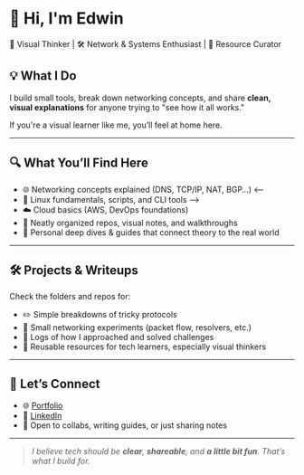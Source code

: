 # 👋 Hi, I'm Edwin

🧠 Visual Thinker | 🛠 Network & Systems Enthusiast | 📎 Resource Curator  



## 💡 What I Do

I build small tools, break down networking concepts, and share **clean, visual explanations** for anyone trying to "see how it all works."

If you're a visual learner like me, you’ll feel at home here.

---

## 🔍 What You’ll Find Here

- 🌐 Networking concepts explained (DNS, TCP/IP, NAT, BGP…)
  <--
- 🧰 Linux fundamentals, scripts, and CLI tools  -->
- ☁️ Cloud basics (AWS, DevOps foundations)  
- 📂 Neatly organized repos, visual notes, and walkthroughs  
- 📘 Personal deep dives & guides that connect theory to the real world 

---

## 🛠 Projects & Writeups

Check the folders and repos for:
- ✏️ Simple breakdowns of tricky protocols  
- 🧪 Small networking experiments (packet flow, resolvers, etc.)  
- 📜 Logs of how I approached and solved challenges  
- 🔁 Reusable resources for tech learners, especially visual thinkers

---

## 🤝 Let’s Connect

- 🌐 [Portfolio]()  
- 💼 [LinkedIn]()  
- 📩 Open to collabs, writing guides, or just sharing notes

---

> _I believe tech should be **clear**, **shareable**, and **a little bit fun**. That’s what I build for._
